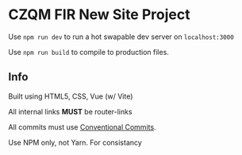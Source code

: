 # CZQM FIR New Site Project

Use `npm run dev` to run a hot swapable dev server on `localhost:3000`

Use `npm run build` to compile to production files.

## Info

Built using HTML5, CSS, Vue (w/ Vite)

All internal links **MUST** be router-links

All commits must use [Conventional Commits](https://www.conventionalcommits.org/en/v1.0.0/).

Use NPM only, not Yarn. For consistancy